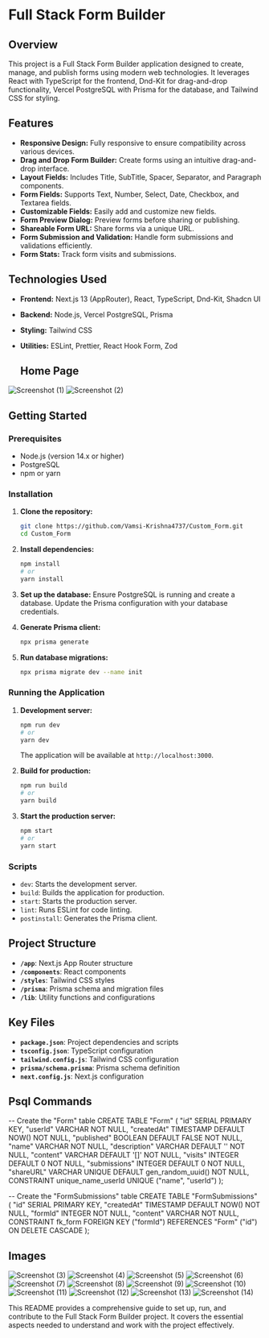# Full Stack Form Builder

## Overview

This project is a Full Stack Form Builder application designed to create, manage, and publish forms using modern web technologies. It leverages React with TypeScript for the frontend, Dnd-Kit for drag-and-drop functionality, Vercel PostgreSQL with Prisma for the database, and Tailwind CSS for styling.

## Features

- **Responsive Design:** Fully responsive to ensure compatibility across various devices.
- **Drag and Drop Form Builder:** Create forms using an intuitive drag-and-drop interface.
- **Layout Fields:** Includes Title, SubTitle, Spacer, Separator, and Paragraph components.
- **Form Fields:** Supports Text, Number, Select, Date, Checkbox, and Textarea fields.
- **Customizable Fields:** Easily add and customize new fields.
- **Form Preview Dialog:** Preview forms before sharing or publishing.
- **Shareable Form URL:** Share forms via a unique URL.
- **Form Submission and Validation:** Handle form submissions and validations efficiently.
- **Form Stats:** Track form visits and submissions.

## Technologies Used

- **Frontend:** Next.js 13 (AppRouter), React, TypeScript, Dnd-Kit, Shadcn UI
- **Backend:** Node.js, Vercel PostgreSQL, Prisma
- **Styling:** Tailwind CSS
- **Utilities:** ESLint, Prettier, React Hook Form, Zod

  ## Home Page


![Screenshot (1)](https://github.com/user-attachments/assets/84878a20-3370-4212-b383-dc456b5feded)
![Screenshot (2)](https://github.com/user-attachments/assets/ca490b51-bc55-4fd3-8f1e-ad8a7888b03a)

## Getting Started

### Prerequisites

- Node.js (version 14.x or higher)
- PostgreSQL
- npm or yarn

### Installation

1. **Clone the repository:**
   ```sh
   git clone https://github.com/Vamsi-Krishna4737/Custom_Form.git
   cd Custom_Form
   ```

2. **Install dependencies:**
   ```sh
   npm install
   # or
   yarn install
   ```

3. **Set up the database:**
   Ensure PostgreSQL is running and create a database. Update the Prisma configuration with your database credentials.

4. **Generate Prisma client:**
   ```sh
   npx prisma generate
   ```

5. **Run database migrations:**
   ```sh
   npx prisma migrate dev --name init
   ```

### Running the Application

1. **Development server:**
   ```sh
   npm run dev
   # or
   yarn dev
   ```
   The application will be available at `http://localhost:3000`.

2. **Build for production:**
   ```sh
   npm run build
   # or
   yarn build
   ```

3. **Start the production server:**
   ```sh
   npm start
   # or
   yarn start
   ```

### Scripts

- `dev`: Starts the development server.
- `build`: Builds the application for production.
- `start`: Starts the production server.
- `lint`: Runs ESLint for code linting.
- `postinstall`: Generates the Prisma client.

## Project Structure

- **`/app`**: Next.js App Router structure
- **`/components`**: React components
- **`/styles`**: Tailwind CSS styles
- **`/prisma`**: Prisma schema and migration files
- **`/lib`**: Utility functions and configurations

## Key Files

- **`package.json`**: Project dependencies and scripts
- **`tsconfig.json`**: TypeScript configuration
- **`tailwind.config.js`**: Tailwind CSS configuration
- **`prisma/schema.prisma`**: Prisma schema definition
- **`next.config.js`**: Next.js configuration

## Psql Commands

-- Create the "Form" table
CREATE TABLE "Form" (
    "id" SERIAL PRIMARY KEY,
    "userId" VARCHAR NOT NULL,
    "createdAt" TIMESTAMP DEFAULT NOW() NOT NULL,
    "published" BOOLEAN DEFAULT FALSE NOT NULL,
    "name" VARCHAR NOT NULL,
    "description" VARCHAR DEFAULT '' NOT NULL,
    "content" VARCHAR DEFAULT '[]' NOT NULL,
    "visits" INTEGER DEFAULT 0 NOT NULL,
    "submissions" INTEGER DEFAULT 0 NOT NULL,
    "shareURL" VARCHAR UNIQUE DEFAULT gen_random_uuid() NOT NULL,
    CONSTRAINT unique_name_userId UNIQUE ("name", "userId")
);

-- Create the "FormSubmissions" table
CREATE TABLE "FormSubmissions" (
    "id" SERIAL PRIMARY KEY,
    "createdAt" TIMESTAMP DEFAULT NOW() NOT NULL,
    "formId" INTEGER NOT NULL,
    "content" VARCHAR NOT NULL,
    CONSTRAINT fk_form FOREIGN KEY ("formId") REFERENCES "Form" ("id") ON DELETE CASCADE
);

## Images

![Screenshot (3)](https://github.com/user-attachments/assets/14ae1ab4-1430-4b06-a3b3-bda2069c94ba)
![Screenshot (4)](https://github.com/user-attachments/assets/6cfe88b0-0843-4a24-9317-cb99175f3d04)
![Screenshot (5)](https://github.com/user-attachments/assets/cc1b9fb1-d650-4b56-80b4-8fdcf6a09efa)
![Screenshot (6)](https://github.com/user-attachments/assets/bf9c42f0-f12e-4b7c-9f96-23adb76682c1)
![Screenshot (7)](https://github.com/user-attachments/assets/3475a780-5c91-4ebd-aad2-0e8a1ba41a80)
![Screenshot (8)](https://github.com/user-attachments/assets/bc0d5c48-8a51-425d-b1f7-805ccde8f1b7)
![Screenshot (9)](https://github.com/user-attachments/assets/aacb6fb9-7e0f-4b28-ad16-6fbf643f03f6)
![Screenshot (10)](https://github.com/user-attachments/assets/87ea836f-6604-4fb3-ad22-fe15833d7eef)
![Screenshot (11)](https://github.com/user-attachments/assets/39b2ab3c-8555-4d63-b3b6-a38449487214)
![Screenshot (12)](https://github.com/user-attachments/assets/a9ca5599-2ead-4518-b884-b94065be70a7)
![Screenshot (13)](https://github.com/user-attachments/assets/beeb8ad8-bc8e-4b87-b405-5d057bf21196)
![Screenshot (14)](https://github.com/user-attachments/assets/fc8b79db-4b32-4b27-a1e6-1fe7e39957b9)




This README provides a comprehensive guide to set up, run, and contribute to the Full Stack Form Builder project. It covers the essential aspects needed to understand and work with the project effectively.
